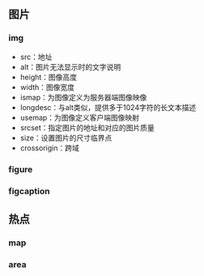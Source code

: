 ## 图片

### img

* src：地址
* alt：图片无法显示时的文字说明
* height：图像高度
* width：图像宽度
* ismap：为图像定义为服务器端图像映像
* longdesc：与alt类似，提供多于1024字符的长文本描述
* usemap：为图像定义客户端图像映射
* srcset：指定图片的地址和对应的图片质量
* size：设置图片的尺寸临界点
* crossorigin：跨域

### figure

### figcaption

## 热点

### map

### area



